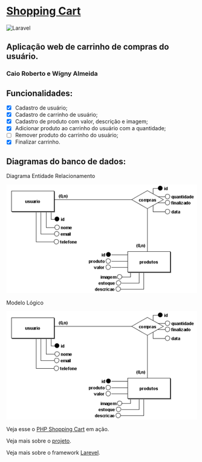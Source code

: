 # [Shopping Cart](https://shopping-cart-ifro.herokuapp.com/)
![Laravel](https://github.com/joaoteixeira/ads-2020-1-shoppingCart/workflows/Laravel/badge.svg)

## Aplicação web de carrinho de compras do usuário.
### Caio Roberto e Wígny Almeida


## Funcionalidades:
- [x] Cadastro de usuário;
- [x] Cadastro de carrinho de usuário;
- [x] Cadastro de produto com valor, descrição e imagem;
- [x] Adicionar produto ao carrinho do usuário com a quantidade;
- [ ] Remover produto do carrinho do usuário;
- [x] Finalizar carrinho.

## Diagramas do banco de dados:

Diagrama Entidade Relacionamento

![Diagrama Entidade Relacionamento](https://raw.githubusercontent.com/Wigny/php-shopping-cart/dev/Diagramas/phpShoppingCartDER.png)

Modelo Lógico

![Modelo Lógico](https://raw.githubusercontent.com/Wigny/php-shopping-cart/dev/Diagramas/phpShoppingCartDER.png)

Veja esse o [PHP Shopping Cart](https://shopping-cart-ifro.herokuapp.com) em ação.

Veja mais sobre o [projeto](https://www.youtube.com/watch?v=bZSJWz3Z6zs).

Veja mais sobre o framework [Larevel](https://pics.me.me/you-guys-always-act-like-youre-better-than-me-php-42180337.png).
